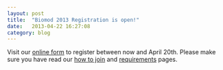 ```yaml
---
layout: post
title:  "Biomod 2013 Registration is open!"
date:   2013-04-22 16:27:08
category: blog
---
```


<p>Visit our <a href="http://biomod.wufoo.com/forms/2013-registration-form/">online form</a> to register between now and April 20th. Please make sure you have read our <a href="how-join">how to join</a> and <a href="requirements">requirements</a> pages.</p>